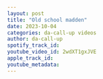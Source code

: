 ```yaml
---
layout: post
title: "Old school madden"
date: 2023-10-04
categories: da-call-up videos
author: da-call-up
spotify_track_id: 
youtube_video_id: 2wdXT1gxJVE
apple_track_id: 
youtube_metadata: 
---
```

